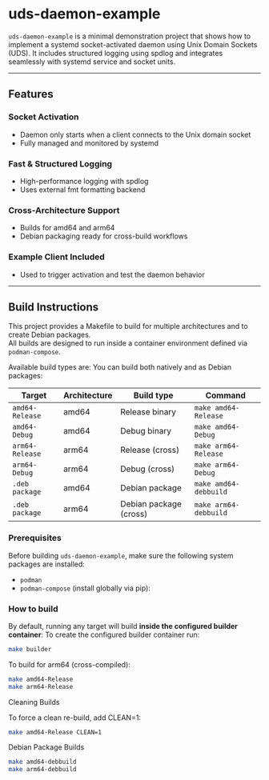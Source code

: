 # uds-daemon-example

`uds-daemon-example` is a minimal demonstration project that shows how to implement a systemd socket-activated daemon using Unix Domain Sockets (UDS).
It includes structured logging using spdlog and integrates seamlessly with systemd service and socket units.

---

## Features

### Socket Activation
- Daemon only starts when a client connects to the Unix domain socket
- Fully managed and monitored by systemd

### Fast & Structured Logging
- High-performance logging with spdlog
- Uses external fmt formatting backend

### Cross-Architecture Support
- Builds for amd64 and arm64
- Debian packaging ready for cross-build workflows

### Example Client Included
- Used to trigger activation and test the daemon behavior

---
## Build Instructions

This project provides a Makefile to build for multiple architectures and to create Debian packages.  
All builds are designed to run inside a container environment defined via `podman-compose`.

Available build types are:
You can build both natively and as Debian packages:

| Target | Architecture | Build type | Command |
|--------|---------------|------------|---------|
| `amd64-Release` | amd64 | Release binary | `make amd64-Release` |
| `amd64-Debug` | amd64 | Debug binary | `make amd64-Debug` |
| `arm64-Release` | arm64 | Release (cross) | `make arm64-Release` |
| `arm64-Debug` | arm64 | Debug (cross) | `make arm64-Debug` |
| `.deb package` | amd64 | Debian package | `make amd64-debbuild` |
| `.deb package` | arm64 | Debian package (cross) | `make arm64-debbuild` |

### Prerequisites
Before building `uds-daemon-example`, make sure the following system packages are installed:
- `podman`
- `podman-compose` (install globally via pip):

### How to build

By default, running any target will build **inside the configured builder container**:
To create the configured builder container run:

```sh
make builder
```
To build for arm64 (cross-compiled):

```sh
make amd64-Release
make arm64-Release
```

Cleaning Builds

To force a clean re-build, add CLEAN=1:

```sh
make amd64-Release CLEAN=1
```

Debian Package Builds

```sh
make amd64-debbuild
make arm64-debbuild
```
